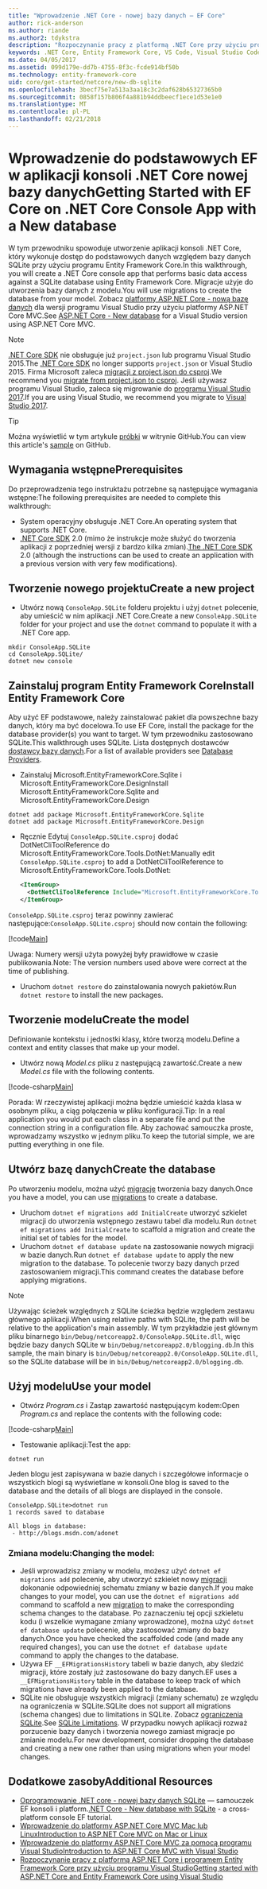 ```yaml
---
title: "Wprowadzenie .NET Core - nowej bazy danych — EF Core"
author: rick-anderson
ms.author: riande
ms.author2: tdykstra
description: "Rozpoczynanie pracy z platformą .NET Core przy użyciu programu Entity Framework Core"
keywords: .NET Core, Entity Framework Core, VS Code, Visual Studio Code, Mac, Linux
ms.date: 04/05/2017
ms.assetid: 099d179e-dd7b-4755-8f3c-fcde914bf50b
ms.technology: entity-framework-core
uid: core/get-started/netcore/new-db-sqlite
ms.openlocfilehash: 3becf75e7a513a3aa18c3c2daf628b65327365b0
ms.sourcegitcommit: 0858f157b806f4a881b94ddbeecf1ece1d53e1e0
ms.translationtype: MT
ms.contentlocale: pl-PL
ms.lasthandoff: 02/21/2018
---
```

# <a name="getting-started-with-ef-core-on-net-core-console-app-with-a-new-database"></a><span data-ttu-id="9dbc3-104">Wprowadzenie do podstawowych EF w aplikacji konsoli .NET Core nowej bazy danych</span><span class="sxs-lookup"><span data-stu-id="9dbc3-104">Getting Started with EF Core on .NET Core Console App with a New database</span></span>

<span data-ttu-id="9dbc3-105">W tym przewodniku spowoduje utworzenie aplikacji konsoli .NET Core, który wykonuje dostęp do podstawowych danych względem bazy danych SQLite przy użyciu programu Entity Framework Core.</span><span class="sxs-lookup"><span data-stu-id="9dbc3-105">In this walkthrough, you will create a .NET Core console app that performs basic data access against a SQLite database using Entity Framework Core.</span></span> <span data-ttu-id="9dbc3-106">Migracje użyje do utworzenia bazy danych z modelu.</span><span class="sxs-lookup"><span data-stu-id="9dbc3-106">You will use migrations to create the database from your model.</span></span> <span data-ttu-id="9dbc3-107">Zobacz [platformy ASP.NET Core - nową bazę danych](xref:core/get-started/aspnetcore/new-db) dla wersji programu Visual Studio przy użyciu platformy ASP.NET Core MVC.</span><span class="sxs-lookup"><span data-stu-id="9dbc3-107">See [ASP.NET Core - New database](xref:core/get-started/aspnetcore/new-db) for a Visual Studio version using ASP.NET Core MVC.</span></span>

> [!NOTE]  
> <span data-ttu-id="9dbc3-108">[.NET Core SDK](https://www.microsoft.com/net/download/core) nie obsługuje już `project.json` lub programu Visual Studio 2015.</span><span class="sxs-lookup"><span data-stu-id="9dbc3-108">The [.NET Core SDK](https://www.microsoft.com/net/download/core) no longer supports `project.json` or Visual Studio 2015.</span></span> <span data-ttu-id="9dbc3-109">Firma Microsoft zaleca [migracji z project.json do csproj](https://docs.microsoft.com/dotnet/articles/core/migration/).</span><span class="sxs-lookup"><span data-stu-id="9dbc3-109">We recommend you [migrate from project.json to csproj](https://docs.microsoft.com/dotnet/articles/core/migration/).</span></span> <span data-ttu-id="9dbc3-110">Jeśli używasz programu Visual Studio, zaleca się migrowanie do [programu Visual Studio 2017](https://www.visualstudio.com/downloads/).</span><span class="sxs-lookup"><span data-stu-id="9dbc3-110">If you are using Visual Studio, we recommend you migrate to [Visual Studio 2017](https://www.visualstudio.com/downloads/).</span></span>

> [!TIP]  
> <span data-ttu-id="9dbc3-111">Można wyświetlić w tym artykule [próbki](https://github.com/aspnet/EntityFramework.Docs/tree/master/samples/core/GetStarted/NetCore/ConsoleApp.SQLite) w witrynie GitHub.</span><span class="sxs-lookup"><span data-stu-id="9dbc3-111">You can view this article's [sample](https://github.com/aspnet/EntityFramework.Docs/tree/master/samples/core/GetStarted/NetCore/ConsoleApp.SQLite) on GitHub.</span></span>

## <a name="prerequisites"></a><span data-ttu-id="9dbc3-112">Wymagania wstępne</span><span class="sxs-lookup"><span data-stu-id="9dbc3-112">Prerequisites</span></span>

<span data-ttu-id="9dbc3-113">Do przeprowadzenia tego instruktażu potrzebne są następujące wymagania wstępne:</span><span class="sxs-lookup"><span data-stu-id="9dbc3-113">The following prerequisites are needed to complete this walkthrough:</span></span>
* <span data-ttu-id="9dbc3-114">System operacyjny obsługuje .NET Core.</span><span class="sxs-lookup"><span data-stu-id="9dbc3-114">An operating system that supports .NET Core.</span></span>
* <span data-ttu-id="9dbc3-115">[.NET Core SDK](https://www.microsoft.com/net/core) 2.0 (mimo że instrukcje może służyć do tworzenia aplikacji z poprzedniej wersji z bardzo kilka zmian).</span><span class="sxs-lookup"><span data-stu-id="9dbc3-115">[The .NET Core SDK](https://www.microsoft.com/net/core) 2.0 (although the instructions can be used to create an application with a previous version with very few modifications).</span></span>

## <a name="create-a-new-project"></a><span data-ttu-id="9dbc3-116">Tworzenie nowego projektu</span><span class="sxs-lookup"><span data-stu-id="9dbc3-116">Create a new project</span></span>

* <span data-ttu-id="9dbc3-117">Utwórz nową `ConsoleApp.SQLite` folderu projektu i użyj `dotnet` polecenie, aby umieścić w nim aplikacji .NET Core.</span><span class="sxs-lookup"><span data-stu-id="9dbc3-117">Create a new `ConsoleApp.SQLite` folder for your project and use the `dotnet` command to populate it with a .NET Core app.</span></span>

``` Console
mkdir ConsoleApp.SQLite
cd ConsoleApp.SQLite/
dotnet new console
```

## <a name="install-entity-framework-core"></a><span data-ttu-id="9dbc3-118">Zainstaluj program Entity Framework Core</span><span class="sxs-lookup"><span data-stu-id="9dbc3-118">Install Entity Framework Core</span></span>

<span data-ttu-id="9dbc3-119">Aby użyć EF podstawowe, należy zainstalować pakiet dla powszechne bazy danych, który ma być docelowa.</span><span class="sxs-lookup"><span data-stu-id="9dbc3-119">To use EF Core, install the package for the database provider(s) you want to target.</span></span> <span data-ttu-id="9dbc3-120">W tym przewodniku zastosowano SQLite.</span><span class="sxs-lookup"><span data-stu-id="9dbc3-120">This walkthrough uses SQLite.</span></span> <span data-ttu-id="9dbc3-121">Lista dostępnych dostawców [dostawcy bazy danych](../../providers/index.md).</span><span class="sxs-lookup"><span data-stu-id="9dbc3-121">For a list of available providers see [Database Providers](../../providers/index.md).</span></span>

* <span data-ttu-id="9dbc3-122">Zainstaluj Microsoft.EntityFrameworkCore.Sqlite i Microsoft.EntityFrameworkCore.Design</span><span class="sxs-lookup"><span data-stu-id="9dbc3-122">Install Microsoft.EntityFrameworkCore.Sqlite and Microsoft.EntityFrameworkCore.Design</span></span>

``` Console
dotnet add package Microsoft.EntityFrameworkCore.Sqlite
dotnet add package Microsoft.EntityFrameworkCore.Design
```

* <span data-ttu-id="9dbc3-123">Ręcznie Edytuj `ConsoleApp.SQLite.csproj` dodać DotNetCliToolReference do Microsoft.EntityFrameworkCore.Tools.DotNet:</span><span class="sxs-lookup"><span data-stu-id="9dbc3-123">Manually edit `ConsoleApp.SQLite.csproj` to add a DotNetCliToolReference to Microsoft.EntityFrameworkCore.Tools.DotNet:</span></span>

  ``` xml
  <ItemGroup>
    <DotNetCliToolReference Include="Microsoft.EntityFrameworkCore.Tools.DotNet" Version="2.0.0" />
  </ItemGroup>
  ```

<span data-ttu-id="9dbc3-124">`ConsoleApp.SQLite.csproj` teraz powinny zawierać następujące:</span><span class="sxs-lookup"><span data-stu-id="9dbc3-124">`ConsoleApp.SQLite.csproj` should now contain the following:</span></span>

[!code[Main](../../../../samples/core/GetStarted/NetCore/ConsoleApp.SQLite/ConsoleApp.SQLite.csproj)]

 <span data-ttu-id="9dbc3-125">Uwaga: Numery wersji użyta powyżej były prawidłowe w czasie publikowania.</span><span class="sxs-lookup"><span data-stu-id="9dbc3-125">Note: The version numbers used above were correct at the time of publishing.</span></span>

*  <span data-ttu-id="9dbc3-126">Uruchom `dotnet restore` do zainstalowania nowych pakietów.</span><span class="sxs-lookup"><span data-stu-id="9dbc3-126">Run `dotnet restore` to install the new packages.</span></span>

## <a name="create-the-model"></a><span data-ttu-id="9dbc3-127">Tworzenie modelu</span><span class="sxs-lookup"><span data-stu-id="9dbc3-127">Create the model</span></span>

<span data-ttu-id="9dbc3-128">Definiowanie kontekstu i jednostki klasy, które tworzą modelu.</span><span class="sxs-lookup"><span data-stu-id="9dbc3-128">Define a context and entity classes that make up your model.</span></span>

* <span data-ttu-id="9dbc3-129">Utwórz nową *Model.cs* pliku z następującą zawartość.</span><span class="sxs-lookup"><span data-stu-id="9dbc3-129">Create a new *Model.cs* file with the following contents.</span></span>

[!code-csharp[Main](../../../../samples/core/GetStarted/NetCore/ConsoleApp.SQLite/Model.cs)]

<span data-ttu-id="9dbc3-130">Porada: W rzeczywistej aplikacji można będzie umieścić każda klasa w osobnym pliku, a ciąg połączenia w pliku konfiguracji.</span><span class="sxs-lookup"><span data-stu-id="9dbc3-130">Tip: In a real application you would put each class in a separate file and put the connection string in a configuration file.</span></span> <span data-ttu-id="9dbc3-131">Aby zachować samouczka proste, wprowadzamy wszystko w jednym pliku.</span><span class="sxs-lookup"><span data-stu-id="9dbc3-131">To keep the tutorial simple, we are putting everything in one file.</span></span>

## <a name="create-the-database"></a><span data-ttu-id="9dbc3-132">Utwórz bazę danych</span><span class="sxs-lookup"><span data-stu-id="9dbc3-132">Create the database</span></span>

<span data-ttu-id="9dbc3-133">Po utworzeniu modelu, można użyć [migracje](https://docs.microsoft.com/aspnet/core/data/ef-mvc/migrations#introduction-to-migrations) tworzenia bazy danych.</span><span class="sxs-lookup"><span data-stu-id="9dbc3-133">Once you have a model, you can use [migrations](https://docs.microsoft.com/aspnet/core/data/ef-mvc/migrations#introduction-to-migrations) to create a database.</span></span>

* <span data-ttu-id="9dbc3-134">Uruchom `dotnet ef migrations add InitialCreate` utworzyć szkielet migracji do utworzenia wstępnego zestawu tabel dla modelu.</span><span class="sxs-lookup"><span data-stu-id="9dbc3-134">Run `dotnet ef migrations add InitialCreate` to scaffold a migration and create the initial set of tables for the model.</span></span>
* <span data-ttu-id="9dbc3-135">Uruchom `dotnet ef database update` na zastosowanie nowych migracji w bazie danych.</span><span class="sxs-lookup"><span data-stu-id="9dbc3-135">Run `dotnet ef database update` to apply the new migration to the database.</span></span> <span data-ttu-id="9dbc3-136">To polecenie tworzy bazy danych przed zastosowaniem migracji.</span><span class="sxs-lookup"><span data-stu-id="9dbc3-136">This command creates the database before applying migrations.</span></span>

> [!NOTE]  
> <span data-ttu-id="9dbc3-137">Używając ścieżek względnych z SQLite ścieżka będzie względem zestawu głównego aplikacji.</span><span class="sxs-lookup"><span data-stu-id="9dbc3-137">When using relative paths with SQLite, the path will be relative to the application's main assembly.</span></span> <span data-ttu-id="9dbc3-138">W tym przykładzie jest głównym pliku binarnego `bin/Debug/netcoreapp2.0/ConsoleApp.SQLite.dll`, więc będzie bazy danych SQLite w `bin/Debug/netcoreapp2.0/blogging.db`.</span><span class="sxs-lookup"><span data-stu-id="9dbc3-138">In this sample, the main binary is `bin/Debug/netcoreapp2.0/ConsoleApp.SQLite.dll`, so the SQLite database will be in `bin/Debug/netcoreapp2.0/blogging.db`.</span></span>

## <a name="use-your-model"></a><span data-ttu-id="9dbc3-139">Użyj modelu</span><span class="sxs-lookup"><span data-stu-id="9dbc3-139">Use your model</span></span>

* <span data-ttu-id="9dbc3-140">Otwórz *Program.cs* i Zastąp zawartość następującym kodem:</span><span class="sxs-lookup"><span data-stu-id="9dbc3-140">Open *Program.cs* and replace the contents with the following code:</span></span>

 [!code-csharp[Main](../../../../samples/core/GetStarted/NetCore/ConsoleApp.SQLite/Program.cs)]

* <span data-ttu-id="9dbc3-141">Testowanie aplikacji:</span><span class="sxs-lookup"><span data-stu-id="9dbc3-141">Test the app:</span></span>

 `dotnet run`

 <span data-ttu-id="9dbc3-142">Jeden blogu jest zapisywana w bazie danych i szczegółowe informacje o wszystkich blogi są wyświetlane w konsoli.</span><span class="sxs-lookup"><span data-stu-id="9dbc3-142">One blog is saved to the database and the details of all blogs are displayed in the console.</span></span>

  ``` Console
  ConsoleApp.SQLite>dotnet run
  1 records saved to database

  All blogs in database:
   - http://blogs.msdn.com/adonet
  ```

### <a name="changing-the-model"></a><span data-ttu-id="9dbc3-143">Zmiana modelu:</span><span class="sxs-lookup"><span data-stu-id="9dbc3-143">Changing the model:</span></span>

- <span data-ttu-id="9dbc3-144">Jeśli wprowadzisz zmiany w modelu, możesz użyć `dotnet ef migrations add` polecenie, aby utworzyć szkielet nowy [migracji](https://docs.microsoft.com/aspnet/core/data/ef-mvc/migrations#introduction-to-migrations) dokonanie odpowiedniej schematu zmiany w bazie danych.</span><span class="sxs-lookup"><span data-stu-id="9dbc3-144">If you make changes to your model, you can use the `dotnet ef migrations add` command to scaffold a new [migration](https://docs.microsoft.com/aspnet/core/data/ef-mvc/migrations#introduction-to-migrations)  to make the corresponding schema changes to the database.</span></span> <span data-ttu-id="9dbc3-145">Po zaznaczeniu tej opcji szkieletu kodu (i wszelkie wymagane zmiany wprowadzone), można użyć `dotnet ef database update` polecenie, aby zastosować zmiany do bazy danych.</span><span class="sxs-lookup"><span data-stu-id="9dbc3-145">Once you have checked the scaffolded code (and made any required changes), you can use the `dotnet ef database update` command to apply the changes to the database.</span></span>
- <span data-ttu-id="9dbc3-146">Używa EF `__EFMigrationsHistory` tabeli w bazie danych, aby śledzić migracji, które zostały już zastosowane do bazy danych.</span><span class="sxs-lookup"><span data-stu-id="9dbc3-146">EF uses a `__EFMigrationsHistory` table in the database to keep track of which migrations have already been applied to the database.</span></span>
- <span data-ttu-id="9dbc3-147">SQLite nie obsługuje wszystkich migracji (zmiany schematu) ze względu na ograniczenia w SQLite.</span><span class="sxs-lookup"><span data-stu-id="9dbc3-147">SQLite does not support all migrations (schema changes) due to limitations in SQLite.</span></span> <span data-ttu-id="9dbc3-148">Zobacz [ograniczenia SQLite](../../providers/sqlite/limitations.md).</span><span class="sxs-lookup"><span data-stu-id="9dbc3-148">See [SQLite Limitations](../../providers/sqlite/limitations.md).</span></span> <span data-ttu-id="9dbc3-149">W przypadku nowych aplikacji rozważ porzucenie bazy danych i tworzenia nowego zamiast migracje po zmianie modelu.</span><span class="sxs-lookup"><span data-stu-id="9dbc3-149">For new development, consider dropping the database and creating a new one rather than using migrations when your model changes.</span></span>

## <a name="additional-resources"></a><span data-ttu-id="9dbc3-150">Dodatkowe zasoby</span><span class="sxs-lookup"><span data-stu-id="9dbc3-150">Additional Resources</span></span>

* <span data-ttu-id="9dbc3-151">[Oprogramowanie .NET core - nowej bazy danych SQLite](xref:core/get-started/netcore/new-db-sqlite) — samouczek EF konsoli i platform.</span><span class="sxs-lookup"><span data-stu-id="9dbc3-151">[.NET Core - New database with SQLite](xref:core/get-started/netcore/new-db-sqlite) -  a cross-platform console EF tutorial.</span></span>
* [<span data-ttu-id="9dbc3-152">Wprowadzenie do platformy ASP.NET Core MVC Mac lub Linux</span><span class="sxs-lookup"><span data-stu-id="9dbc3-152">Introduction to ASP.NET Core MVC on Mac or Linux</span></span>](https://docs.microsoft.com/aspnet/core/tutorials/first-mvc-app-xplat/index)
* [<span data-ttu-id="9dbc3-153">Wprowadzenie do platformy ASP.NET Core MVC za pomocą programu Visual Studio</span><span class="sxs-lookup"><span data-stu-id="9dbc3-153">Introduction to ASP.NET Core MVC with Visual Studio</span></span>](https://docs.microsoft.com/aspnet/core/tutorials/first-mvc-app/index)
* [<span data-ttu-id="9dbc3-154">Rozpoczynanie pracy z platformą ASP.NET Core i programem Entity Framework Core przy użyciu programu Visual Studio</span><span class="sxs-lookup"><span data-stu-id="9dbc3-154">Getting started with ASP.NET Core and Entity Framework Core using Visual Studio</span></span>](https://docs.microsoft.com/aspnet/core/data/ef-mvc/index)
